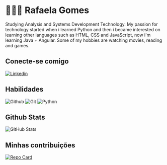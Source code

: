 
# 👩🏾‍💻 Rafaela Gomes

Studying Analysis and Systems Development Technology. My passion for technology started when i learned Python and then i became interested on learning other languages such as HTML, CSS and JavaScript, now i'm learning Java + Angular. Some of my hobbies are watching movies, reading and games.

## Conecte-se comigo
[![Linkedin](https://img.shields.io/badge/Linkedin-black?style=for-the-badge&logo=linkedin&logoColor=00ffee)](https://www.linkedin.com/in/rafaela-gomes-54025b15b/)

## Habilidades
![Github](https://img.shields.io/badge/Github-black?style=for-the-badge&logo=github&logoColor=00ffee)
![Git](https://img.shields.io/badge/Git-black?style=for-the-badge&logo=github&logoColor=00ffee)
![Python](https://img.shields.io/badge/Python-black?style=for-the-badge&logo=python&logoColor=00ffee)
## Github Stats
![GitHub Stats](https://github-readme-stats.vercel.app/api?username=rafamago&theme=transparent&bg_color=000000&border_color=00ffee&show_icons=true&icon_color=00ffee&title_color=8a2be2&text_color=00ffee&hide_title=true)
## Minhas contribuições 
[![Repo Card](https://github-readme-stats.vercel.app/api/pin/?username=rafamago&repo=dio-lab-open-source&bg_color=000000&border_color=00ffee&show_icons=true&icon_color=30A3DC&title_color=8a2be2&text_color=00ffee)](https://github.com/rafamago/dio-lab-open-source)

